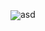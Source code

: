 <img align='center' src='https://drive.google.com/file/d/1r4hDOoQAQ818MyctAM3mbxfDK_Me6kAJ/view?usp=sharing'/>asd
